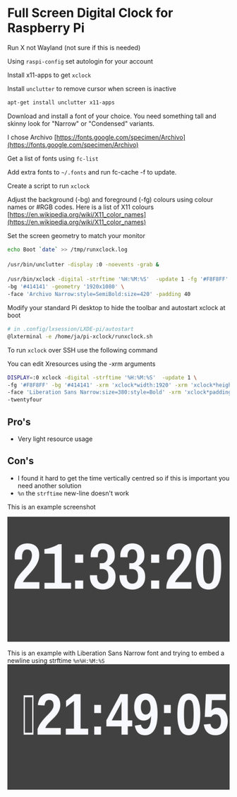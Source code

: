 # Full Screen Digital Clock for Raspberry Pi
Run X not Wayland (not sure if this is needed)

Using `raspi-config` set autologin for your account

Install x11-apps to get `xclock`



Install `unclutter` to remove cursor when screen is inactive

```sh
apt-get install unclutter x11-apps
```




Download and install a font of your choice. You need something tall and skinny look for "Narrow" or "Condensed" variants.

I chose Archivo [https://fonts.google.com/specimen/Archivo](https://fonts.google.com/specimen/Archivo)

Get a list of fonts using `fc-list`

Add extra fonts to `~/.fonts` and run fc-cache -f to update.





Create a script to run `xclock`

Adjust the background (-bg) and foreground (-fg) colours using colour names or #RGB codes. Here is a list of X11 colours [https://en.wikipedia.org/wiki/X11_color_names](https://en.wikipedia.org/wiki/X11_color_names)

Set the screen geometry to match your monitor

```sh
echo Boot `date` >> /tmp/runxclock.log

/usr/bin/unclutter -display :0 -noevents -grab &

/usr/bin/xclock -digital -strftime '%H:%M:%S'  -update 1 -fg '#F8F8FF' \
-bg '#414141' -geometry '1920x1080' \
-face 'Archivo Narrow:style=SemiBold:size=420' -padding 40
```
Modify your standard Pi desktop to hide the toolbar and autostart xclock at boot

```sh
# in .config/lxsession/LXDE-pi/autostart
@lxterminal -e /home/ja/pi-xclock/runxclock.sh
```

To run `xclock` over SSH use the following command

You can edit Xresources using the -xrm arguments

```sh
DISPLAY=:0 xclock -digital -strftime '%H:%M:%S'  -update 1 \
-fg '#F8F8FF' -bg '#414141' -xrm 'xclock*width:1920' -xrm 'xclock*height:1080' \
-face 'Liberation Sans Narrow:size=380:style=Bold' -xrm 'xclock*padding:130' \
-twentyfour
```

## Pro's
- Very light resource usage


## Con's
- I found it hard to get the time vertically centred so if this is important you need another solution
- `%n` the `strftime` new-line doesn't work


This is an example screenshot

![screen shot](screenshot/2024-07-19-213320_1920x1080_scrot.png)

This is an example with Liberation Sans Narrow font and trying to embed a newline using strftime `%n%H:%M:%S`
![screen shot](screenshot/2024-07-19-214905_1920x1080_scrot.png)
